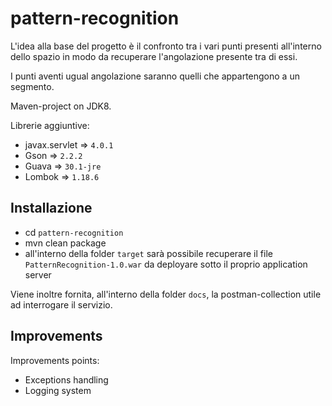 # pattern-recognition

L'idea alla base del progetto è il confronto tra i vari punti presenti all'interno dello spazio in modo da recuperare l'angolazione presente tra di essi.

I punti aventi ugual angolazione saranno quelli che appartengono a un segmento.

Maven-project on JDK8.

Librerie aggiuntive:
- javax.servlet => `4.0.1`
- Gson => `2.2.2`
- Guava => `30.1-jre`
- Lombok => `1.18.6`

## Installazione

- cd `pattern-recognition`
- mvn clean package
- all'interno della folder `target` sarà possibile recuperare il file `PatternRecognition-1.0.war` da deployare sotto il proprio application server

Viene inoltre fornita, all'interno della folder `docs`, la postman-collection utile ad interrogare il servizio.


## Improvements

Improvements points:
- Exceptions handling
- Logging system
